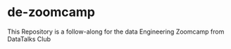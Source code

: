 # de-zoomcamp
This Repository is a follow-along for the data Engineering Zoomcamp from DataTalks Club
